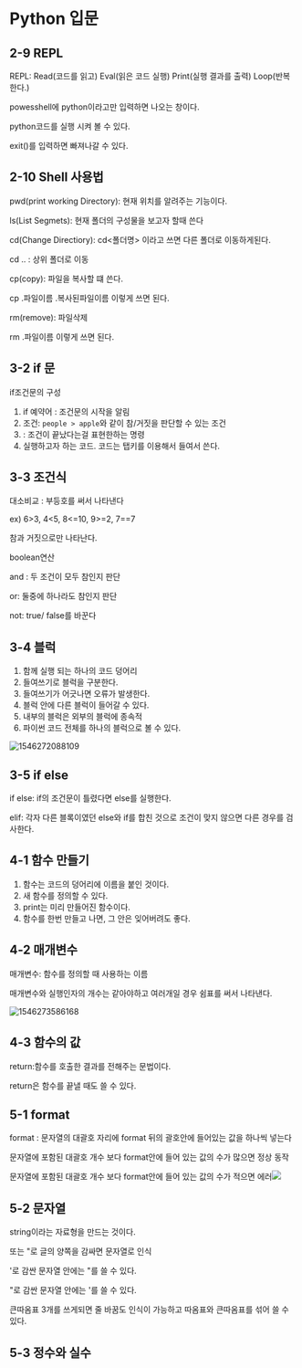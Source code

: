 # Python 입문

## 2-9 REPL

REPL:  Read(코드를 읽고) Eval(읽은 코드 실행) Print(실행 결과를 출력) Loop(반복한다.)

powesshell에 python이라고만 입력하면 나오는 창이다.

python코드를 실행 시켜 볼 수 있다.

exit()를 입력하면 빠져나갈 수 있다.



## 2-10 Shell 사용법

pwd(print working Directory): 현재 위치를 알려주는 기능이다.

ls(List Segmets): 현재 폴더의 구성물을 보고자 할때 쓴다

cd(Change Directiory):  cd<폴더명> 이라고 쓰면 다른 폴더로 이동하게된다.

cd .. : 상위 폴더로 이동

cp(copy): 파일을 복사할 떄 쓴다. 

cp .파일이름 .복사된파일이름 이렇게 쓰면 된다.

rm(remove): 파일삭제 

rm .파일이름  이렇게 쓰면 된다. 



## 3-2 if 문

if조건문의 구성

1. if 예약어 : 조건문의 시작을 알림
2. 조건: `people > apple`와 같이 참/거짓을 판단할 수 있는 조건
3. : 조건이 끝났다는걸 표현한하는 명령
4. 실행하고자 하는 코드. 코드는 탭키를 이용해서 들여서 쓴다.



## 3-3 조건식

대소비교 : 부등호를 써서 나타낸다

ex) 6>3, 4<5, 8<=10, 9>=2, 7==7

참과 거짓으로만 나타난다.

boolean연산

and : 두 조건이 모두 참인지 판단

or: 둘중에 하나라도 참인지 판단

not: true/ false를 바꾼다



## 3-4 블럭

1. 함께 실행 되는 하나의 코드 덩어리
2. 들여쓰기로 블럭을 구분한다.
3. 들여쓰기가 어긋나면 오류가 발생한다.
4. 블럭 안에 다른 블럭이 들어갈 수 있다.
5. 내부의 블럭은 외부의 블럭에 종속적
6. 파이썬 코드 전체를 하나의 블럭으로 볼 수 있다.

![1546272088109](C:\Users\세희\AppData\Roaming\Typora\typora-user-images\1546272088109.png)



## 3-5 if else

if else: if의 조건문이 틀렸다면 else를 실행한다.

elif: 각자 다른 블록이였던 else와 if를 합친 것으로 조건이 맞지 않으면 다른 경우를 검사한다.



## 4-1 함수 만들기

1. 함수는 코드의 덩어리에 이름을 붙인 것이다.
2. 새 함수를 정의할 수 있다.
3. print는 미리 만들어진 함수이다.
4. 함수를 한번 만들고 나면, 그 안은 잊어버려도 좋다.



## 4-2 매개변수

매개변수: 함수를 정의할 때 사용하는 이름

매개변수와 실행인자의 개수는 같아야하고 여러개일 경우 쉼표를 써서 나타낸다.

![1546273586168](C:\Users\세희\AppData\Roaming\Typora\typora-user-images\1546273586168.png)



## 4-3 함수의 값

 return:함수를 호출한 결과를 전해주는 문법이다. 

return은 함수를 끝낼 때도 쓸 수 있다.



## 5-1 format

format : 문자열의 대괄호 자리에 format 뒤의 괄호안에 들어있는 값을 하나씩 넣는다

문자열에 포함된 대괄호 개수 보다 format안에 들어 있는 값의 수가 많으면 정상 동작

문자열에 포함된 대괄호 개수 보다 format안에 들어 있는 값의 수가 적으면 에러![](C:\Users\세희\Desktop\format.JPG)



## 5-2 문자열

string이라는 자료형을 만드는 것이다.

또는 "로 글의 양쪽을 감싸면 문자열로 인식

'로 감싼 문자열 안에는 "를 쓸 수 있다.

"로 감싼 문자열 안에는 '를 쓸 수 있다.



큰따옴표 3개를 쓰게되면 줄 바꿈도 인식이 가능하고 따옴표와 큰따옴표를 섞어 쓸 수 있다.



## 5-3 정수와 실수

